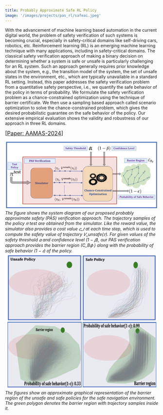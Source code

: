 ```yaml
---
title: Probably Approximate Safe RL Policy
image: '/images/projects/pas_rl/safeai.jpeg'
---
```



With the advancement of machine learning based automation in the current digital world, the problem of safety verification of such systems is becoming crucial, especially in safety-critical domains like self-driving cars, robotics, etc. Reinforcement learning (RL) is an emerging machine learning technique with many applications, including in safety-critical domains. The classical safety verification approach of making a binary decision on determining whether a system is safe or unsafe is particularly challenging for an RL system. Such an approach generally requires prior knowledge about the system, e.g., the transition model of the system, the set of unsafe states in the environment, etc., which are typically unavailable in a standard RL setting. Instead, this paper addresses the safety verification problem from a quantitative safety perspective, i.e., we quantify the safe behavior of the policy in terms of probability. We formulate the safety verification problem as a chance-constrained optimization using the technique of barrier certificate. We then use a sampling based approach called scenario optimization to solve the chance-constrained problem, which gives the desired probabilistic guarantee on the safe behavior of the policy. Our extensive empirical evaluation shows the validity and robustness of our approach in three RL domains.

<font size=4><a href="https://www.ifaamas.org/Proceedings/aamas2024/pdfs/p1745.pdf">[Paper: AAMAS-2024]</a></font>

<div class="gallery-box">
  <div class="gallery">
    <img src="/images/projects/pas_rl/arch.png" alt="Project">    
  </div>
  <em>The figure shows the system diagram of our proposed probably approximate safety (PAS) verification approach. The trajectory samples of the policy 𝜋 test are obtained from the simulator. Like the reward value, the simulator also provides a cost value 𝑐_𝑡 at each time step, which is used to compute the safety value of trajectory 𝑉_unsafe(𝜏). For given values of the safety threshold 𝛼 and confidence level (1 − 𝛽), our PAS verification approach provides the barrier region (C_B𝜙 ) along with the probability of safe behavior (1 − 𝜖) of the policy.</em>
</div>

<div class="gallery-box">
  <div class="gallery">
    <img src="/images/projects/pas_rl/pas_rl.png" alt="Project">
  </div>
  <em>The figures show an approximate graphical representation of the barrier region of the unsafe and safe policies for the safe navigation environment. The green polygon denotes the barrier region with trajectory samples inside it.</em>
</div>

